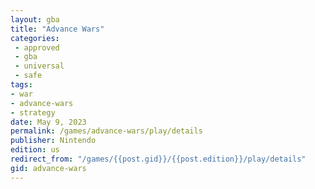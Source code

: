 ```yaml
---
layout: gba
title: "Advance Wars"
categories:
 - approved
 - gba
 - universal
 - safe
tags:
- war
- advance-wars
- strategy
date: May 9, 2023
permalink: /games/advance-wars/play/details
publisher: Nintendo
edition: us
redirect_from: "/games/{{post.gid}}/{{post.edition}}/play/details"
gid: advance-wars
---
```

